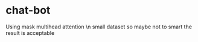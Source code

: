 # chat-bot
Using mask multihead attention \n
small dataset so maybe not to smart the result is acceptable
